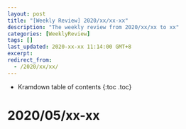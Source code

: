 ```yaml
---
layout: post
title: "[Weekly Review] 2020/xx/xx-xx"
description: "The weekly review from 2020/xx/xx to xx"
categories: [WeeklyReview]
tags: []
last_updated: 2020-xx-xx 11:14:00 GMT+8
excerpt: 
redirect_from:
  - /2020/xx/xx/
---
```


* Kramdown table of contents
{:toc .toc}
# 2020/05/xx-xx